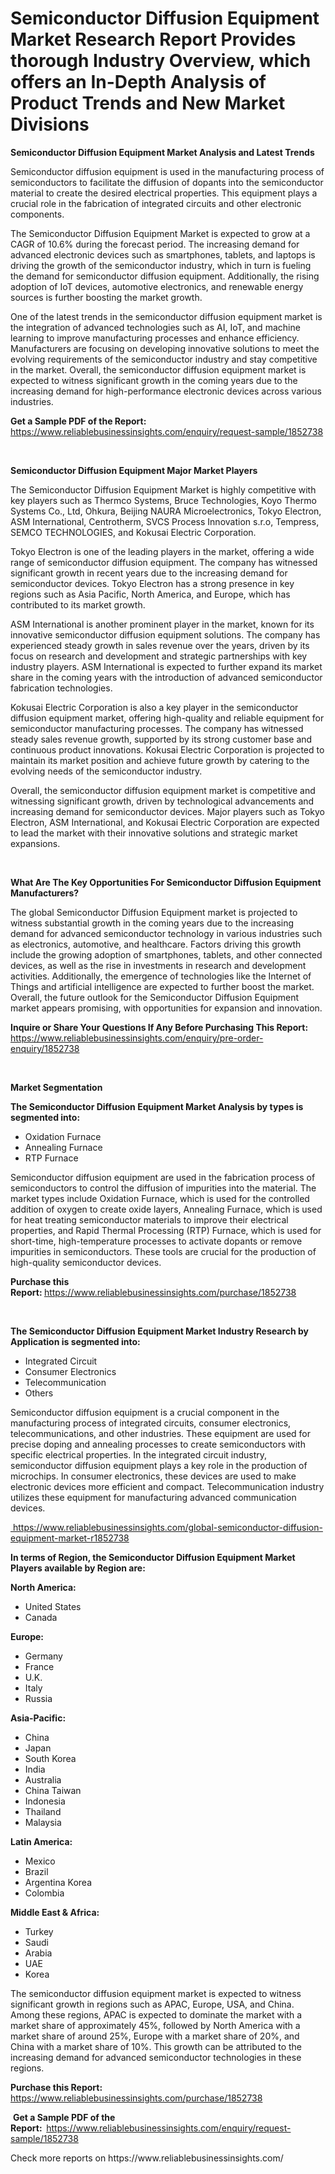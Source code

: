 <p><h1>Semiconductor Diffusion Equipment Market Research Report Provides thorough Industry Overview, which offers an In-Depth Analysis of Product Trends and New Market Divisions</h1></p><p><strong>Semiconductor Diffusion Equipment Market Analysis and Latest Trends</strong></p>
<p><p>Semiconductor diffusion equipment is used in the manufacturing process of semiconductors to facilitate the diffusion of dopants into the semiconductor material to create the desired electrical properties. This equipment plays a crucial role in the fabrication of integrated circuits and other electronic components.</p><p>The Semiconductor Diffusion Equipment Market is expected to grow at a CAGR of 10.6% during the forecast period. The increasing demand for advanced electronic devices such as smartphones, tablets, and laptops is driving the growth of the semiconductor industry, which in turn is fueling the demand for semiconductor diffusion equipment. Additionally, the rising adoption of IoT devices, automotive electronics, and renewable energy sources is further boosting the market growth.</p><p>One of the latest trends in the semiconductor diffusion equipment market is the integration of advanced technologies such as AI, IoT, and machine learning to improve manufacturing processes and enhance efficiency. Manufacturers are focusing on developing innovative solutions to meet the evolving requirements of the semiconductor industry and stay competitive in the market. Overall, the semiconductor diffusion equipment market is expected to witness significant growth in the coming years due to the increasing demand for high-performance electronic devices across various industries.</p></p>
<p><strong>Get a Sample PDF of the Report:&nbsp;</strong> <a href="https://www.reliablebusinessinsights.com/enquiry/request-sample/1852738">https://www.reliablebusinessinsights.com/enquiry/request-sample/1852738</a></p>
<p>&nbsp;</p>
<p><strong>Semiconductor Diffusion Equipment Major Market Players</strong></p>
<p><p>The Semiconductor Diffusion Equipment Market is highly competitive with key players such as Thermco Systems, Bruce Technologies, Koyo Thermo Systems Co., Ltd, Ohkura, Beijing NAURA Microelectronics, Tokyo Electron, ASM International, Centrotherm, SVCS Process Innovation s.r.o, Tempress, SEMCO TECHNOLOGIES, and Kokusai Electric Corporation.</p><p>Tokyo Electron is one of the leading players in the market, offering a wide range of semiconductor diffusion equipment. The company has witnessed significant growth in recent years due to the increasing demand for semiconductor devices. Tokyo Electron has a strong presence in key regions such as Asia Pacific, North America, and Europe, which has contributed to its market growth.</p><p>ASM International is another prominent player in the market, known for its innovative semiconductor diffusion equipment solutions. The company has experienced steady growth in sales revenue over the years, driven by its focus on research and development and strategic partnerships with key industry players. ASM International is expected to further expand its market share in the coming years with the introduction of advanced semiconductor fabrication technologies.</p><p>Kokusai Electric Corporation is also a key player in the semiconductor diffusion equipment market, offering high-quality and reliable equipment for semiconductor manufacturing processes. The company has witnessed steady sales revenue growth, supported by its strong customer base and continuous product innovations. Kokusai Electric Corporation is projected to maintain its market position and achieve future growth by catering to the evolving needs of the semiconductor industry.</p><p>Overall, the semiconductor diffusion equipment market is competitive and witnessing significant growth, driven by technological advancements and increasing demand for semiconductor devices. Major players such as Tokyo Electron, ASM International, and Kokusai Electric Corporation are expected to lead the market with their innovative solutions and strategic market expansions.</p></p>
<p>&nbsp;</p>
<p><strong>What Are The Key Opportunities For Semiconductor Diffusion Equipment Manufacturers?</strong></p>
<p><p>The global Semiconductor Diffusion Equipment market is projected to witness substantial growth in the coming years due to the increasing demand for advanced semiconductor technology in various industries such as electronics, automotive, and healthcare. Factors driving this growth include the growing adoption of smartphones, tablets, and other connected devices, as well as the rise in investments in research and development activities. Additionally, the emergence of technologies like the Internet of Things and artificial intelligence are expected to further boost the market. Overall, the future outlook for the Semiconductor Diffusion Equipment market appears promising, with opportunities for expansion and innovation.</p></p>
<p><strong>Inquire or Share Your Questions If Any Before Purchasing This Report:</strong> <a href="https://www.reliablebusinessinsights.com/enquiry/pre-order-enquiry/1852738">https://www.reliablebusinessinsights.com/enquiry/pre-order-enquiry/1852738</a></p>
<p>&nbsp;</p>
<p><strong>Market Segmentation</strong></p>
<p><strong>The Semiconductor Diffusion Equipment Market Analysis by types is segmented into:</strong></p>
<p><ul><li>Oxidation Furnace</li><li>Annealing Furnace</li><li>RTP Furnace</li></ul></p>
<p><p>Semiconductor diffusion equipment are used in the fabrication process of semiconductors to control the diffusion of impurities into the material. The market types include Oxidation Furnace, which is used for the controlled addition of oxygen to create oxide layers, Annealing Furnace, which is used for heat treating semiconductor materials to improve their electrical properties, and Rapid Thermal Processing (RTP) Furnace, which is used for short-time, high-temperature processes to activate dopants or remove impurities in semiconductors. These tools are crucial for the production of high-quality semiconductor devices.</p></p>
<p><strong>Purchase this Report:&nbsp;</strong><a href="https://www.reliablebusinessinsights.com/purchase/1852738">https://www.reliablebusinessinsights.com/purchase/1852738</a></p>
<p>&nbsp;</p>
<p><strong>The Semiconductor Diffusion Equipment Market Industry Research by Application is segmented into:</strong></p>
<p><ul><li>Integrated Circuit</li><li>Consumer Electronics</li><li>Telecommunication</li><li>Others</li></ul></p>
<p><p>Semiconductor diffusion equipment is a crucial component in the manufacturing process of integrated circuits, consumer electronics, telecommunications, and other industries. These equipment are used for precise doping and annealing processes to create semiconductors with specific electrical properties. In the integrated circuit industry, semiconductor diffusion equipment plays a key role in the production of microchips. In consumer electronics, these devices are used to make electronic devices more efficient and compact. Telecommunication industry utilizes these equipment for manufacturing advanced communication devices.</p></p>
<p><a href="https://www.reliablebusinessinsights.com/global-semiconductor-diffusion-equipment-market-r1852738">&nbsp;https://www.reliablebusinessinsights.com/global-semiconductor-diffusion-equipment-market-r1852738</a></p>
<p><strong>In terms of Region, the Semiconductor Diffusion Equipment Market Players available by Region are:</strong></p>
<p>
    <p> <strong> North America: </strong>
        <ul>
            <li>United States</li>
            <li>Canada</li>
        </ul>
        </p> 
    <p> <strong> Europe: </strong>
        <ul>
            <li>Germany</li>
            <li>France</li>
            <li>U.K.</li>
            <li>Italy</li>
            <li>Russia</li>
        </ul>
        </p> 
    <p> <strong> Asia-Pacific: </strong>
        <ul>
            <li>China</li>
            <li>Japan</li>
            <li>South Korea</li>
            <li>India</li>
            <li>Australia</li>
            <li>China Taiwan</li>
            <li>Indonesia</li>
            <li>Thailand</li>
            <li>Malaysia</li>
        </ul>
        </p> 
    <p> <strong> Latin America: </strong>
        <ul>
            <li>Mexico</li>
            <li>Brazil</li>
            <li>Argentina Korea</li>
            <li>Colombia</li>
        </ul>
        </p> 
    <p> <strong> Middle East & Africa: </strong>
        <ul>
            <li>Turkey</li>
            <li>Saudi</li>
            <li>Arabia</li>
            <li>UAE</li>
            <li>Korea</li>
        </ul>
    </p>
    </p>
<p><p>The semiconductor diffusion equipment market is expected to witness significant growth in regions such as APAC, Europe, USA, and China. Among these regions, APAC is expected to dominate the market with a market share of approximately 45%, followed by North America with a market share of around 25%, Europe with a market share of 20%, and China with a market share of 10%. This growth can be attributed to the increasing demand for advanced semiconductor technologies in these regions.</p></p>
<p><strong>Purchase this Report: </strong><a href="https://www.reliablebusinessinsights.com/purchase/1852738">https://www.reliablebusinessinsights.com/purchase/1852738</a></p>
<p>&nbsp;<strong>Get a Sample PDF of the Report:&nbsp;&nbsp;</strong><a href="https://www.reliablebusinessinsights.com/enquiry/request-sample/1852738">https://www.reliablebusinessinsights.com/enquiry/request-sample/1852738</a></p>
<p><strong></strong></p>
<p>Check more reports on https://www.reliablebusinessinsights.com/</p>